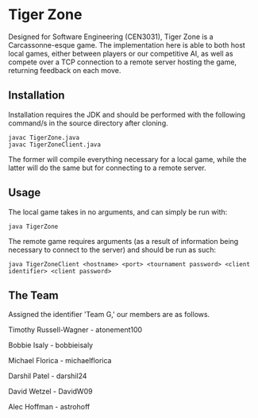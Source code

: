 # Tiger Zone
Designed for Software Engineering (CEN3031), Tiger Zone is a Carcassonne-esque game. The implementation here is able to both host local games, either between players or our competitive AI, as well as compete over a TCP connection to a remote server hosting the game, returning feedback on each move.

## Installation
Installation requires the JDK and should be performed with the following command/s in the source directory after cloning. 

    javac TigerZone.java
    javac TigerZoneClient.java
    
The former will compile everything necessary for a local game, while the latter will do the same but for connecting to a remote server.

## Usage
The local game takes in no arguments, and can simply be run with:
  
    java TigerZone
    
The remote game requires arguments (as a result of information being necessary to connect to the server) and should be run as such:

    java TigerZoneClient <hostname> <port> <tournament password> <client identifier> <client password>

## The Team
Assigned the identifier 'Team G,' our members are as follows. 

Timothy Russell-Wagner - atonement100

Bobbie Isaly - bobbieisaly

Michael Florica - michaelflorica

Darshil Patel - darshil24

David Wetzel - DavidW09

Alec Hoffman - astrohoff

